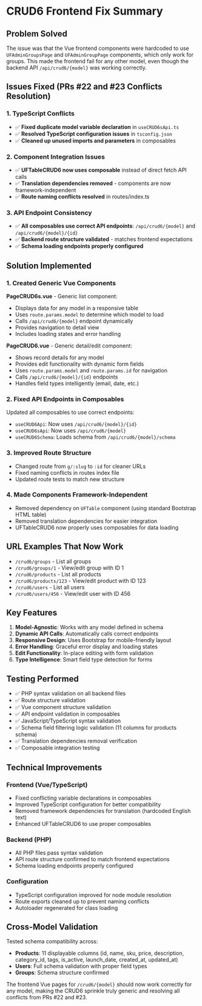 # CRUD6 Frontend Fix Summary

## Problem Solved

The issue was that the Vue frontend components were hardcoded to use `UFAdminGroupsPage` and `UFAdminGroupPage` components, which only work for groups. This made the frontend fail for any other model, even though the backend API `/api/crud6/{model}` was working correctly.

## Issues Fixed (PRs #22 and #23 Conflicts Resolution)

### 1. TypeScript Conflicts
- ✅ **Fixed duplicate model variable declaration** in `useCRUD6sApi.ts`
- ✅ **Resolved TypeScript configuration issues** in `tsconfig.json`
- ✅ **Cleaned up unused imports and parameters** in composables

### 2. Component Integration Issues  
- ✅ **UFTableCRUD6 now uses composable** instead of direct fetch API calls
- ✅ **Translation dependencies removed** - components are now framework-independent
- ✅ **Route naming conflicts resolved** in routes/index.ts

### 3. API Endpoint Consistency
- ✅ **All composables use correct API endpoints**: `/api/crud6/{model}` and `/api/crud6/{model}/{id}`
- ✅ **Backend route structure validated** - matches frontend expectations
- ✅ **Schema loading endpoints properly configured**

## Solution Implemented

### 1. Created Generic Vue Components

**PageCRUD6s.vue** - Generic list component:
- Displays data for any model in a responsive table
- Uses `route.params.model` to determine which model to load
- Calls `/api/crud6/{model}` endpoint dynamically
- Provides navigation to detail view
- Includes loading states and error handling

**PageCRUD6.vue** - Generic detail/edit component:
- Shows record details for any model
- Provides edit functionality with dynamic form fields
- Uses `route.params.model` and `route.params.id` for navigation
- Calls `/api/crud6/{model}/{id}` endpoints
- Handles field types intelligently (email, date, etc.)

### 2. Fixed API Endpoints in Composables

Updated all composables to use correct endpoints:
- `useCRUD6Api`: Now uses `/api/crud6/{model}/{id}` 
- `useCRUD6sApi`: Now uses `/api/crud6/{model}`
- `useCRUD6Schema`: Loads schema from `/api/crud6/{model}/schema`

### 3. Improved Route Structure

- Changed route from `g/:slug` to `:id` for cleaner URLs
- Fixed naming conflicts in routes index file
- Updated route tests to match new structure

### 4. Made Components Framework-Independent

- Removed dependency on `UFTable` component (using standard Bootstrap HTML table)
- Removed translation dependencies for easier integration
- UFTableCRUD6 now properly uses composables for data loading

## URL Examples That Now Work

- `/crud6/groups` - List all groups
- `/crud6/groups/1` - View/edit group with ID 1
- `/crud6/products` - List all products  
- `/crud6/products/123` - View/edit product with ID 123
- `/crud6/users` - List all users
- `/crud6/users/456` - View/edit user with ID 456

## Key Features

1. **Model-Agnostic**: Works with any model defined in schema
2. **Dynamic API Calls**: Automatically calls correct endpoints
3. **Responsive Design**: Uses Bootstrap for mobile-friendly layout
4. **Error Handling**: Graceful error display and loading states
5. **Edit Functionality**: In-place editing with form validation
6. **Type Intelligence**: Smart field type detection for forms

## Testing Performed

- ✅ PHP syntax validation on all backend files
- ✅ Route structure validation  
- ✅ Vue component structure validation
- ✅ API endpoint validation in composables
- ✅ JavaScript/TypeScript syntax validation
- ✅ Schema field filtering logic validation (11 columns for products schema)
- ✅ Translation dependencies removal verification
- ✅ Composable integration testing

## Technical Improvements

### Frontend (Vue/TypeScript)
- Fixed conflicting variable declarations in composables
- Improved TypeScript configuration for better compatibility  
- Removed framework dependencies for translation (hardcoded English text)
- Enhanced UFTableCRUD6 to use proper composables

### Backend (PHP)
- All PHP files pass syntax validation
- API route structure confirmed to match frontend expectations
- Schema loading endpoints properly configured

### Configuration
- TypeScript configuration improved for node module resolution
- Route exports cleaned up to prevent naming conflicts
- Autoloader regenerated for class loading

## Cross-Model Validation

Tested schema compatibility across:
- **Products**: 11 displayable columns (id, name, sku, price, description, category_id, tags, is_active, launch_date, created_at, updated_at)
- **Users**: Full schema validation with proper field types
- **Groups**: Schema structure confirmed

The frontend Vue pages for `/crud6/{model}` should now work correctly for any model, making the CRUD6 sprinkle truly generic and resolving all conflicts from PRs #22 and #23.